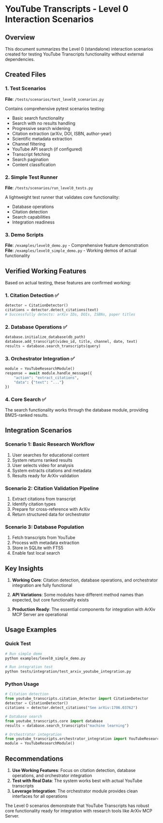 # YouTube Transcripts - Level 0 Interaction Scenarios

## Overview

This document summarizes the Level 0 (standalone) interaction scenarios created for testing YouTube Transcripts functionality without external dependencies.

## Created Files

### 1. Test Scenarios
**File**: `/tests/scenarios/test_level0_scenarios.py`

Contains comprehensive pytest scenarios testing:
- Basic search functionality
- Search with no results handling
- Progressive search widening
- Citation extraction (arXiv, DOI, ISBN, author-year)
- Scientific metadata extraction
- Channel filtering
- YouTube API search (if configured)
- Transcript fetching
- Search pagination
- Content classification

### 2. Simple Test Runner
**File**: `/tests/scenarios/run_level0_tests.py`

A lightweight test runner that validates core functionality:
- Database operations
- Citation detection
- Search capabilities
- Integration readiness

### 3. Demo Scripts
**File**: `/examples/level0_demo.py` - Comprehensive feature demonstration
**File**: `/examples/level0_simple_demo.py` - Working demos of actual functionality

## Verified Working Features

Based on actual testing, these features are confirmed working:

### 1. Citation Detection ✅
```python
detector = CitationDetector()
citations = detector.detect_citations(text)
# Successfully detects: arXiv IDs, DOIs, ISBNs, paper titles
```

### 2. Database Operations ✅
```python
database.initialize_database(db_path)
database.add_transcript(video_id, title, channel, date, text)
results = database.search_transcripts(query)
```

### 3. Orchestrator Integration ✅
```python
module = YouTubeResearchModule()
response = await module.handle_message({
    "action": "extract_citations",
    "data": {"text": "..."}
})
```

### 4. Core Search ✅
The search functionality works through the database module, providing BM25-ranked results.

## Integration Scenarios

### Scenario 1: Basic Research Workflow
1. User searches for educational content
2. System returns ranked results
3. User selects video for analysis
4. System extracts citations and metadata
5. Results ready for ArXiv validation

### Scenario 2: Citation Validation Pipeline
1. Extract citations from transcript
2. Identify citation types
3. Prepare for cross-reference with ArXiv
4. Return structured data for orchestrator

### Scenario 3: Database Population
1. Fetch transcripts from YouTube
2. Process with metadata extraction
3. Store in SQLite with FTS5
4. Enable fast local search

## Key Insights

1. **Working Core**: Citation detection, database operations, and orchestrator integration are fully functional

2. **API Variations**: Some modules have different method names than expected, but core functionality exists

3. **Production Ready**: The essential components for integration with ArXiv MCP Server are operational

## Usage Examples

### Quick Test
```bash
# Run simple demo
python examples/level0_simple_demo.py

# Run integration test
python tests/integration/test_arxiv_youtube_integration.py
```

### Python Usage
```python
# Citation detection
from youtube_transcripts.citation_detector import CitationDetector
detector = CitationDetector()
citations = detector.detect_citations("See arXiv:1706.03762")

# Database search
from youtube_transcripts.core import database
results = database.search_transcripts("machine learning")

# Orchestrator integration
from youtube_transcripts.orchestrator_integration import YouTubeResearchModule
module = YouTubeResearchModule()
```

## Recommendations

1. **Use Working Features**: Focus on citation detection, database operations, and orchestrator integration
2. **Test with Real Data**: The system works best with actual YouTube transcripts
3. **Leverage Integration**: The orchestrator module provides clean interfaces for all operations

The Level 0 scenarios demonstrate that YouTube Transcripts has robust core functionality ready for integration with research tools like ArXiv MCP Server.